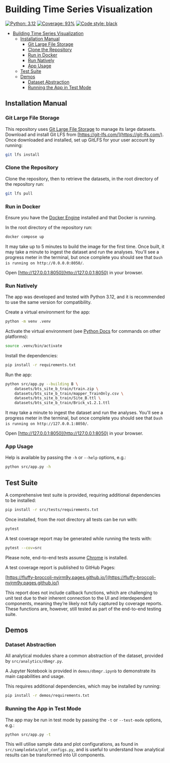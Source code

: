 # Building Time Series Visualization
[![Python: 3.12](https://img.shields.io/badge/python-3.12-yellow?logo=python&logoColor=yellow
)](https://www.python.org/)
[![Coverage: 93%](https://img.shields.io/badge/coverage-93%25-green)](https://fluffy-broccoli-nvjrm9y.pages.github.io/)
[![Code style: black](https://img.shields.io/badge/code%20style-black-000000.svg)](https://github.com/psf/black)

- [Building Time Series Visualization](#building-time-series-visualization)
  - [Installation Manual](#installation-manual)
    - [Git Large File Storage](#git-large-file-storage)
    - [Clone the Repository](#clone-the-repository)
    - [Run in Docker](#run-in-docker)
    - [Run Natively](#run-natively)
    - [App Usage](#app-usage)
  - [Test Suite](#test-suite)
  - [Demos](#demos)
    - [Dataset Abstraction](#dataset-abstraction)
    - [Running the App in Test Mode](#running-the-app-in-test-mode)


## Installation Manual

### Git Large File Storage

This repository uses [Git Large File Storage](https://git-lfs.com/) to manage 
its large datasets.  Download and install Git LFS from [https://git-lfs.com/](https://git-lfs.com/).  Once downloaded and installed, set up GitLFS for your user account by 
running:

```sh
git lfs install
```

### Clone the Repository

Clone the repository, then to retrieve the datasets, in the root directory of 
the repository run:

```sh
git lfs pull
```

### Run in Docker

Ensure you have the [Docker Engine](https://docs.docker.com/engine/install/) 
installed and that Docker is running.

In the root directory of the repository run:

```sh
docker compose up
```

It may take up to 5 minutes to build the image for the first time.  Once built, 
it may take a minute to ingest the dataset and run the analyses.  You'll see a 
progress meter in the terminal, but once complete you should see that 
`Dash is running on http://0.0.0.0:8050/`.

Open [http://127.0.0.1:8050](http://127.0.0.1:8050) in your browser.

### Run Natively

The app was developed and tested with Python 3.12, and it is recommended to use 
the same version for compatibility.

Create a virtual environment for the app:

```sh
python -m venv .venv
```

Activate the virtual environment (see [Python Docs](https://docs.python.org/3/library/venv.html#how-venvs-work) for commands on other platforms):

```sh
source .venv/bin/activate
```

Install the dependencies:

```sh
pip install -r requirements.txt
```

Run the app:

```sh
python src/app.py --building B \
    datasets/bts_site_b_train/train.zip \
    datasets/bts_site_b_train/mapper_TrainOnly.csv \
    datasets/bts_site_b_train/Site_B.ttl \
    datasets/bts_site_b_train/Brick_v1.2.1.ttl
```

It may take a minute to ingest the dataset and run the analyses.  You'll see 
a progress meter in the terminal, but once complete you should see that 
`Dash is running on http://127.0.0.1:8050/`.

Open [http://127.0.0.1:8050](http://127.0.0.1:8050) in your browser.

### App Usage

Help is available by passing the `-h` or `--help` options, e.g.:

```sh
python src/app.py -h
```

## Test Suite

A comprehensive test suite is provided, requiring additional dependencies to be 
installed:

```sh
pip install -r src/tests/requirements.txt
```

Once installed, from the root directory all tests can be run with:

```sh
pytest
```

A test coverage report may be generated while running the tests with:

```sh
pytest --cov=src
```

Please note, end-to-end tests assume [Chrome](https://www.google.com/intl/en_au/chrome/dr/download/) is installed.

A test coverage report is published to GitHub Pages:

[https://fluffy-broccoli-nvjrm9y.pages.github.io/](https://fluffy-broccoli-nvjrm9y.pages.github.io/)

This report does not include callback functions, which are challenging to unit 
test due to their inherent connection to the UI and interdependent components, 
meaning they’re likely not fully captured by coverage reports.  These functions 
are, however, still tested as part of the end-to-end testing suite.


## Demos

### Dataset Abstraction

All analytical modules share a common abstraction of the dataset, provided by 
`src/analytics/dbmgr.py`.

A Jupyter Notebook is provided in `demos/dbmgr.ipynb` to demonstrate its main 
capabilities and usage.

This requires additional dependencies, which may be installed by running:

```sh
pip install -r demos/requirements.txt
```

### Running the App in Test Mode

The app may be run in test mode by passing the `-t` or `--test-mode` options, 
e.g.:

```sh
python src/app.py -t
```

This will utilise sample data and plot configurations, as found in 
`src/sampledata/plot_configs.py`, and is useful to understand how analytical 
results can be transformed into UI components.
